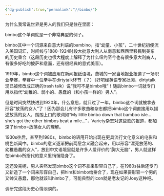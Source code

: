 ```yaml
---
{"dg-publish":true,"permalink":"//bimbo/"}
---
```



为什么我常说世界是男人的我们只是住在里面：

bimbo这个单词就是一个非常典型的例子。

bimbo其中一个词源来自意大利语的bambino，指“幼童、小孩”，二十世纪初便流入美国词汇，时间线与1880-1924时段大批意大利人从南意和西西里移民到美东的历史重合（这段历史也很大程度上解释了为什么纽约至今也有很多意大利裔人，有很多好吃的披萨和意面，还有很经典的意式美音）。

1919年，bimbo这个词被应用在新闻报纸语境，费城的一家当地报业报道了一场职业拳赛，拳赛中一位拳手在dirtytalk环节（？）（好吧经英语专家批阅，dirtytalk现已被修改成正确的trash talk）说“我可不是bimbo哦”！随后bimbo一词就专门用以指代“幼稚的、弱小的、愚蠢的（和小孩一样的）男人”。

但是时间突然快进到1920年，什么意思，就只过了一年，bimbo这个词就被拿去形容“放荡的女人”了！因为那会儿有许多歌曲和杂志都把bimbo这个词直接用以描述放荡的女人，朗朗上口的歌词如“My little bimbo down that bamboo isle… she’s got the other bimbos beat a mile…”，Variety杂志对这些歌的报道，都加深了bimbo=放荡女人的理解。

1930s往后，甚至到1980s，bimbo的语用开始出现在更具流行文化意义的电影和桃色新闻中。bimbo的意义逐渐把前两层含义融合起来，用以形容“漂亮放荡的、幼稚愚蠢的女人”，放到中文语境里就是许多人爱评价的“胸大无脑”，男人就这样在bimbo所指代的意义里悄悄隐身了。

这还没完呢，男人突然发现bimbo这个词不拿来形容自己了，在1980s往后还专门又新造了一个词来形容自己，把him和bimbo给拼合了，现在如果要形容一个男的又帅又愚蠢，那他就该叫himbo了，可能典型的icon就是老友记的Joey这种吧。

调研完这段历史心情淡淡的。